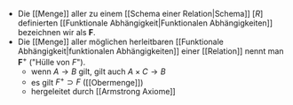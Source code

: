 - Die [[Menge]] aller zu einem [[Schema einer Relation|Schema]] $[R]$ definierten [[Funktionale Abhängigkeit|Funktionalen Abhängigkeiten]] bezeichnen wir als $\textbf{F}$.
- Die [[Menge]] aller möglichen herleitbaren [[Funktionale Abhängigkeit|funktionalen Abhängigkeiten]] einer [[Relation]] nennt man $\textbf{F}^{+}$ ("Hülle von $F$").
	- wenn $A \rightarrow B$ gilt, gilt auch $A \times C \rightarrow B$ 
	- es gilt $F^{+} \supset F$ ([[Obermenge]])
	- hergeleitet durch [[Armstrong Axiome]]